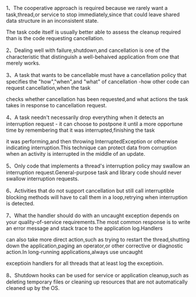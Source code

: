 1、The cooperative approach is required because we rarely want a task,thread,or service to stop immediately,since that could leave shared data structure in an inconsistent state.

The task code itself is usually better able to assess the cleanup required than is the code requesting cancellation.

2、Dealing well with failure,shutdown,and cancellation is one of the characteristic that distinguish a well-behaived application from one that merely works.

3、A task that wants to be cancellable must have a cancellation policy that specifies the "how","when",and "what" of cancellation -how other code can request cancellation,when the task

checks whether cancellation has been requested,and what actions the task takes in response to cancellation request.

4、A task needn't necessarily drop everything when it detects an interruption request - it can choose to postpone it until a more opportune time by remembering that it was interrupted,finishing the task 

it was performing,and then throwing InterruptedException or otherwise indicating interruption.This technique can protect data from corruption when an activity is interrupted in the middle of an update.

5、Only code that implements a thread's interruption policy may swallow an interruption request.General-purpose task and library code should never swallow interruption requests.

6、Activities that do not support cancellation but still call interruptible blocking methods will have to call them in a loop,retrying when interruption is detected.

7、What the handler should do with an uncaught exception depends on your quality-of-service requirements.The most common response is to write an error message and stack trace to the application log.Handlers

can also take more direct action,such as trying to restart the thread,shutting down the application,paging an operator,or other corrective or diagnostic action.In long-running applications,always use uncaught

exceptioin handlers for all threads that at least log the exceptioin.

8、Shutdown hooks can be used for service or application cleanup,such as deleting temporary files or cleaning up resources that are not automatically cleaned up by the OS.



